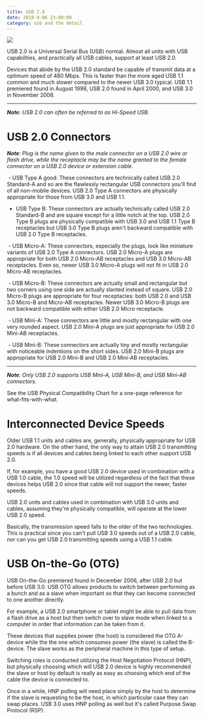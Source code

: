 ```yaml
---
title: USB 2.0
date: 2018-9-06 23:00:00
category: usb and the detail
---
```


![](/img/5.jpg)

USB 2.0 is a Universal Serial Bus (USB) normal. Almost all units with USB capabilities, and practically all USB cables, support at least USB 2.0.

Devices that abide by the USB 2.0 standard be capable of transmit data at a optimum speed of 480 Mbps. This is faster than the more aged USB 1.1 common and much slower compared to the newer USB 3.0 typical.
USB 1.1 premiered found in August 1998, USB 2.0 found in April 2000, and USB 3.0 in November 2008.

<!-- more -->

----

*__Note__: USB 2.0 can often be referred to as Hi-Speed USB.*

# USB 2.0 Connectors

*__Note__: Plug is the name given to the male connector on a USB 2.0 wire or flash drive, while the receptacle may be the name granted to the female connector on a USB 2.0 device or extension cable.*

 - USB Type A good: These connectors are technically called USB 2.0 Standard-A and so are the flawlessly rectangular USB connectors you'll find of all non-mobile devices. USB 2.0 Type A connectors are physically appropriate for those from USB 3.0 and USB 1.1.

 - USB Type B: These connectors are actually technically called USB 2.0 Standard-B and are square except for a little notch at the top. USB 2.0 Type B plugs are physically compatible with USB 3.0 and USB 1.1 Type B receptacles but USB 3.0 Type B plugs aren't backward compatible with USB 2.0 Type B receptacles.

 - USB Micro-A: These connectors, especially the plugs, look like miniature variants of USB 2.0 Type A connectors. USB 2.0 Micro-A plugs are appropriate for both USB 2.0 Micro-AB receptacles and USB 3.0 Micro-AB receptacles. Even so, newer USB 3.0 Micro-A plugs will not fit in USB 2.0 Micro-AB receptacles.

 - USB Micro-B: These connectors are actually small and rectangular but two corners using one side are actually slanted instead of square. USB 2.0 Micro-B plugs are appropriate for four receptacles: both USB 2.0 and USB 3.0 Micro-B and Micro-AB receptacles. Newer USB 3.0 Micro-B plugs are not backward compatible with either USB 2.0 Micro receptacle.

 - USB Mini-A: These connectors are little and mostly rectangular with one very rounded aspect. USB 2.0 Mini-A plugs are just appropriate for USB 2.0 Mini-AB receptacles.

 - USB Mini-B: These connectors are actually tiny and mostly rectangular with noticeable indentions on the short sides. USB 2.0 Mini-B plugs are appropriate for USB 2.0 Mini-B and USB 2.0 Mini-AB receptacles.

----

*__Note__: Only USB 2.0 supports USB Mini-A, USB Mini-B, and USB Mini-AB connectors.*

See the USB Physical Compatibility Chart for a one-page reference for what-fits-with-what.

# Interconnected Device Speeds

Older USB 1.1 units and cables are, generally, physically appropriate for USB 2.0 hardware. On the other hand, the only way to attain USB 2.0 transmitting speeds is if all devices and cables being linked to each other support USB 2.0.

If, for example, you have a good USB 2.0 device used in combination with a USB 1.0 cable, the 1.0 speed will be utilized regardless of the fact that these devices helps USB 2.0 since that cable will not support the newer, faster speeds.

USB 2.0 units and cables used in combination with USB 3.0 units and cables, assuming they're physically compatible, will operate at the lower USB 2.0 speed.

Basically, the transmission speed falls to the older of the two technologies. This is practical since you can't pull USB 3.0 speeds out of a USB 2.0 cable, nor can you get USB 2.0 transmitting speeds using a USB 1.1 cable. 

# USB On-the-Go (OTG)

USB On-the-Go premiered found in December 2006, after USB 2.0 but before USB 3.0. USB OTG allows products to switch between performing as a bunch and as a slave when important so that they can become connected to one another directly.

For example, a USB 2.0 smartphone or tablet might be able to pull data from a flash drive as a host but then switch over to slave mode when linked to a computer in order that information can be taken from it. 

These devices that supplies power (the host) is considered the OTG A-device while the the one which consumes power (the slave) is called the B-device. The slave works as the peripheral machine in this type of setup.

Switching roles is conducted utilizing the Host Negotiation Protocol (HNP), but physically choosing which will USB 2.0 device is highly recommended the slave or host by default is really as easy as choosing which end of the cable the device is connected to.

Once in a while, HNP polling will need place simply by the host to determine if the slave is requesting to be the host, in which particular case they can swap places. USB 3.0 uses HNP polling as well but it's called Purpose Swap Protocol (RSP).
